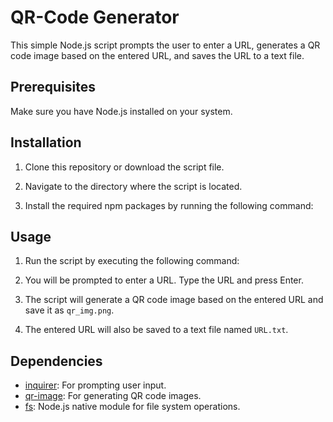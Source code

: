 # QR-Code Generator

This simple Node.js script prompts the user to enter a URL, generates a QR code image based on the entered URL, and saves the URL to a text file.

## Prerequisites

Make sure you have Node.js installed on your system.

## Installation

1. Clone this repository or download the script file.

2. Navigate to the directory where the script is located.

3. Install the required npm packages by running the following command:

## Usage

1. Run the script by executing the following command:

2. You will be prompted to enter a URL. Type the URL and press Enter.

3. The script will generate a QR code image based on the entered URL and save it as `qr_img.png`.

4. The entered URL will also be saved to a text file named `URL.txt`.

## Dependencies

- [inquirer](https://www.npmjs.com/package/inquirer): For prompting user input.
- [qr-image](https://www.npmjs.com/package/qr-image): For generating QR code images.
- [fs](https://nodejs.org/api/fs.html): Node.js native module for file system operations.


